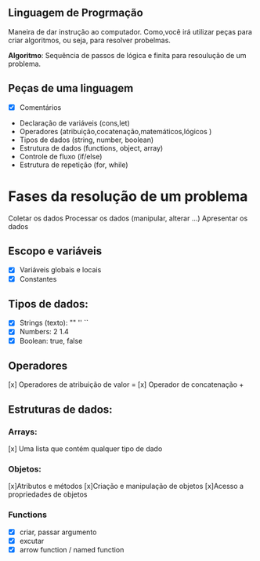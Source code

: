  ## Linguagem de Progrmação

 Maneira de dar instrução ao computador.
 Como,você irá utilizar peças para criar algoritmos, ou seja, para resolver probelmas.

  **Algoritmo**: Sequência de passos de lógica e finita para resoulução de um problema.

  ## Peças de uma linguagem
  
 - [x] Comentários 
 - Declaração de variáveis (cons,let)
 - Operadores (atribuição,cocatenação,matemáticos,lógicos )
 - Tipos de dados (string, number, boolean)
 - Estrutura de dados (functions, object, array)
 - Controle de fluxo (if/else)
 - Estrutura de repetição (for, while)

 # Fases da resolução de um problema

Coletar os dados
Processar os dados (manipular, alterar ...)
Apresentar os dados

## Escopo e variáveis

- [x] Variáveis globais e locais
- [x] Constantes

## Tipos de dados:

- [x] Strings (texto): "" '' ``
- [x] Numbers: 2 1.4
- [x] Boolean: true, false

## Operadores 

[x] Operadores de atribuição de valor =
[x] Operador de concatenação +

## Estruturas de dados:

### Arrays: 

[x] Uma lista que contém qualquer tipo de dado 

### Objetos:

[x]Atributos e métodos
[x]Criação e manipulação de objetos
[x]Acesso a propriedades de objetos

### Functions

- [x] criar, passar argumento
- [x] excutar
- [x] arrow function / named function
